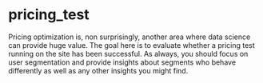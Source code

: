 # pricing_test
Pricing optimization is, non surprisingly, another area where data science can provide huge value. The goal here is to evaluate whether a pricing test running on the site has been successful. As always, you should focus on user segmentation and provide insights about segments who behave differently as well as any other insights you might find.
